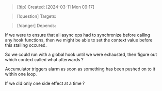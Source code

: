 
>[!tip] Created: [2024-03-11 Mon 09:17]

>[!question] Targets: 

>[!danger] Depends: 

If we were to ensure that all async ops had to synchronize before calling any hook functions, then we might be able to set the context value before this stalling occured.

So we could run with a global hook until we were exhausted, then figure out which context called what afterwards ?

Accumulator triggers alarm as soon as something has been pushed on to it within one loop.

If we did only one side effect at a time ?